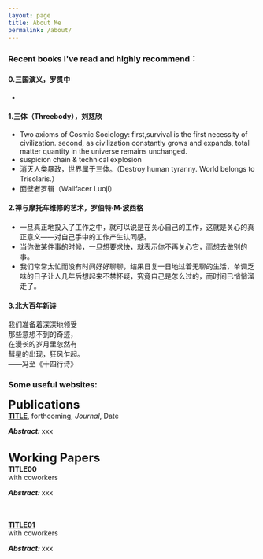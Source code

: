 ```yaml
---
layout: page
title: About Me
permalink: /about/
---
```

### Recent books I've read and highly recommend：
#### 0.三国演义，罗贯中
*
#### 1.三体（Threebody），刘慈欣
* Two axioms of Cosmic Sociology: first,survival is the first necessity of civilization. second, as civilization constantly grows and expands, total matter quantity in the universe remains unchanged. 
* suspicion chain & technical explosion
* 消灭人类暴政，世界属于三体。（Destroy human tyranny. World belongs to Trisolaris.）
* 面壁者罗辑（Wallfacer Luoji）
#### 2.禅与摩托车维修的艺术，罗伯特·M·波西格
* 一旦真正地投入了工作之中，就可以说是在关心自己的工作，这就是关心的真正意义——对自己手中的工作产生认同感。
* 当你做某件事的时候，一旦想要求快，就表示你不再关心它，而想去做别的事。
* 我们常常太忙而没有时间好好聊聊，结果日复一日地过着无聊的生活，单调乏味的日子让人几年后想起来不禁怀疑，究竟自己是怎么过的，而时间已悄悄溜走了。
#### 3.北大百年新诗
我们准备着深深地领受   
那些意想不到的奇迹，   
在漫长的岁月里忽然有   
彗星的出现，狂风乍起。   
——冯至《十四行诗》
<br>
### Some useful websites:    

<font size="+2"><strong> Publications</strong></font><br>
<strong><a href="paperLink">TITLE</a></strong>, forthcoming, <i>Journal</i>, Date<br>
<p style="text-align:justify"><b><i>Abstract: </i></b>xxx</p>
<br>
<font size="+2"><strong> Working Papers</strong></font><br>
<strong>TITLE00</strong><br>with coworkers<br>
<p style="text-align:justify"><b><i>Abstract: </i></b>xxx</p><br>
<br>
<strong><a href="paperLink"> TITLE01</a></strong><br>with coworkers<br>
<p style="text-align:justify"><b><i>Abstract: </i></b>xxx</p><br>
